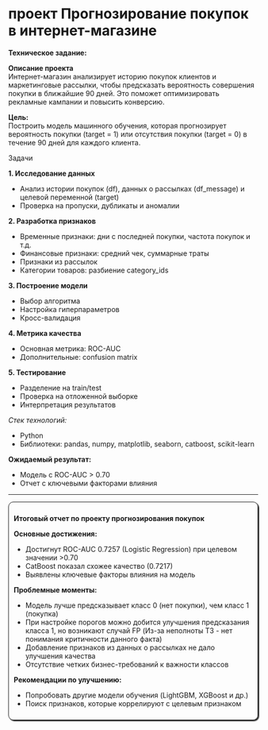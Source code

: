 

# проект Прогнозирование покупок в интернет-магазине


**Техническое задание:**

    
**Описание проекта**  
Интернет-магазин анализирует историю покупок клиентов и маркетинговые рассылки, чтобы предсказать вероятность совершения покупки в ближайшие 90 дней. Это поможет оптимизировать рекламные кампании и повысить конверсию.

**Цель:**  
Построить модель машинного обучения, которая прогнозирует вероятность покупки (target = 1) или отсутствия покупки (target = 0) в течение 90 дней для каждого клиента.

Задачи  

**1. Исследование данных**  
- Анализ истории покупок (df), данных о рассылках (df_message) и целевой переменной (target)  
- Проверка на пропуски, дубликаты и аномалии  

**2. Разработка признаков**  
- Временные признаки: дни с последней покупки, частота покупок и т.д.  
- Финансовые признаки: средний чек, суммарные траты  
- Признаки из рассылок  
- Категории товаров: разбиение category_ids  

**3. Построение модели**  
- Выбор алгоритма  
- Настройка гиперпараметров  
- Кросс-валидация  

**4. Метрика качества**  
- Основная метрика: ROC-AUC  
- Дополнительные: confusion matrix  


**5. Тестирование**  
- Разделение на train/test  
- Проверка на отложенной выборке  
- Интерпретация результатов  

 _Стек технологий:_  
- Python  
- Библиотеки: pandas, numpy, matplotlib, seaborn, catboost, scikit-learn  

 **Ожидаемый результат:**  
- Модель с ROC-AUC > 0.70  
- Отчет с ключевыми факторами влияния     

---


<div  style="border-radius: 10px; box-shadow: 2px 2px 2px; border: 1px solid; padding: 10px ">
    
**Итоговый отчет по проекту прогнозирования покупок**

**Основные достижения:**
- Достигнут ROC-AUC 0.7257 (Logistic Regression) при целевом значении >0.70
- CatBoost показал схожее качество (0.7217)
- Выявлены ключевые факторы влияния на модель

**Проблемные моменты:**
- Модель лучше предсказывает класс 0 (нет покупки), чем класс 1 (покупка)
- При настройке порогов можно добится улучшения предсказания класса 1, но возникают случай FP (Из-за неполноты ТЗ - нет понимания критичности данного факта)    
- Добавление признаков из данных о рассылках не дало улучшения качества
- Отсутствие четких бизнес-требований к важности классов

**Рекомендации по улучшению:**
- Попробовать другие модели обучения (LightGBM, XGBoost и др.)
- Поиск признаков, которые коррелируют с целевым признаком

</div>    

